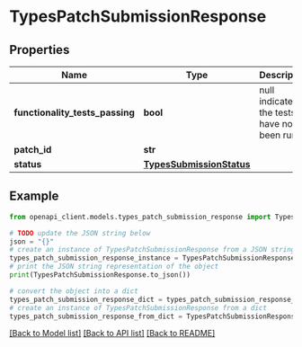 # TypesPatchSubmissionResponse


## Properties

Name | Type | Description | Notes
------------ | ------------- | ------------- | -------------
**functionality_tests_passing** | **bool** | null indicates the tests have not been run | [optional] 
**patch_id** | **str** |  | 
**status** | [**TypesSubmissionStatus**](TypesSubmissionStatus.md) |  | 

## Example

```python
from openapi_client.models.types_patch_submission_response import TypesPatchSubmissionResponse

# TODO update the JSON string below
json = "{}"
# create an instance of TypesPatchSubmissionResponse from a JSON string
types_patch_submission_response_instance = TypesPatchSubmissionResponse.from_json(json)
# print the JSON string representation of the object
print(TypesPatchSubmissionResponse.to_json())

# convert the object into a dict
types_patch_submission_response_dict = types_patch_submission_response_instance.to_dict()
# create an instance of TypesPatchSubmissionResponse from a dict
types_patch_submission_response_from_dict = TypesPatchSubmissionResponse.from_dict(types_patch_submission_response_dict)
```
[[Back to Model list]](../README.md#documentation-for-models) [[Back to API list]](../README.md#documentation-for-api-endpoints) [[Back to README]](../README.md)


